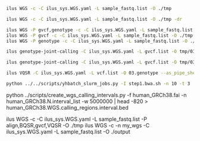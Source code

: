 ```bash
ilus WGS -c -C ilus_sys.WGS.yaml -L sample_fastq.list -O ./tmp
```

```bash
ilus WGS -c -C ilus_sys.WGS.yaml -L sample_fastq.list -O ./tmp -dr
```

```bash
ilus WGS -P gvcf,genotype -c -C ilus_sys.WGS.yaml -L sample_fastq.list -O ./tmp
ilus WGS -P gvcf -c -C ilus_sys.WGS.yaml -L sample_fastq.list -O ./tmp
ilus WGS -P genotype -c -C ilus_sys.WGS.yaml -L sample_fastq.list -O ./tmp -f 
```

```bash
ilus genotype-joint-calling -C ilus_sys.WGS.yaml -L gvcf.list -O tmp/03.genotype 
```

```bash
ilus genotype-joint-calling -C ilus_sys.WGS.yaml -L gvcf.list -O tmp/03.genotype --as_pipe_shell_order -f
```

```bash
ilus VQSR -C ilus_sys.WGS.yaml -L vcf.list -O 03.genotype --as_pipe_shell_order -f 
```

```bash
python ../../scripts/yhbatch_slurm_jobs.py -I step1.bwa.sh -n 10 -t 3
```

python ../scripts/create_wgs_calling_intervals.py -f human_GRCh38.fai -n human_GRCh38.N.interval_list -w 5000000 | head -820 > human_GRCh38.WGS.calling_regions.interval.bed

ilus WGS -c -C ilus_sys.WGS.yaml -L sample_fastq.list -P align,BQSR,gvcf,VQSR -O ./tmp
ilus WGS -c -n my_wgs -C ilus_sys.WGS.yaml -L sample_fastq.list -O ./output
